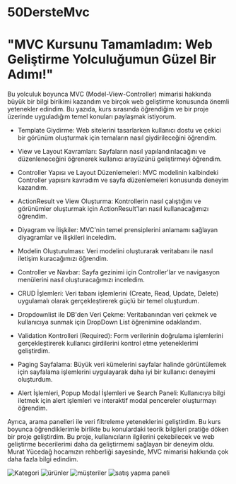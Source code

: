 # 50DersteMvc
# "MVC Kursunu Tamamladım: Web Geliştirme Yolculuğumun Güzel Bir Adımı!"

Bu yolculuk boyunca MVC (Model-View-Controller) mimarisi hakkında büyük bir bilgi birikimi kazandım ve birçok web geliştirme konusunda önemli yetenekler edindim.
Bu yazıda, kurs sırasında öğrendiğim ve bir proje üzerinde uyguladığım temel konuları paylaşmak istiyorum.

* Template Giydirme: Web sitelerini tasarlarken kullanıcı dostu ve çekici bir görünüm oluşturmak için temaların nasıl giydirileceğini öğrendim.

* View ve Layout Kavramları: Sayfaların nasıl yapılandırılacağını ve düzenleneceğini öğrenerek kullanıcı arayüzünü geliştirmeyi öğrendim.

* Controller Yapısı ve Layout Düzenlemeleri: MVC modelinin kalbindeki Controller yapısını kavradım ve sayfa düzenlemeleri konusunda deneyim kazandım.

* ActionResult ve View Oluşturma: Kontrollerin nasıl çalıştığını ve görünümler oluşturmak için ActionResult'ları nasıl kullanacağımızı öğrendim.

* Diyagram ve İlişkiler: MVC'nin temel prensiplerini anlamamı sağlayan diyagramlar ve ilişkileri inceledim.

* Modelin Oluşturulması: Veri modelini oluşturarak veritabanı ile nasıl iletişim kuracağımızı öğrendim.

* Controller ve Navbar: Sayfa gezinimi için Controller'lar ve navigasyon menülerini nasıl oluşturacağımızı inceledim.

* CRUD İşlemleri: Veri tabanı işlemlerini (Create, Read, Update, Delete) uygulamalı olarak gerçekleştirerek güçlü bir temel oluşturdum.

* Dropdownlist ile DB'den Veri Çekme: Veritabanından veri çekmek ve kullanıcıya sunmak için DropDown List öğrenimine odaklandım.

* Validation Kontrolleri (Required): Form verilerinin doğrulama işlemlerini gerçekleştirerek kullanıcı girdilerini kontrol etme yeteneklerimi geliştirdim.

* Paging Sayfalama: Büyük veri kümelerini sayfalar halinde görüntülemek için sayfalama işlemlerini uygulayarak daha iyi bir kullanıcı deneyimi oluşturdum.

* Alert İşlemleri, Popup Modal İşlemleri ve Search Paneli: Kullanıcıya bilgi iletmek için alert işlemleri ve interaktif modal pencereler oluşturmayı öğrendim.

  
Ayrıca, arama panelleri ile veri filtreleme yeteneklerini geliştirdim.
Bu kurs boyunca öğrendiklerimle birlikte bu konulardaki teorik bilgileri pratiğe döken bir proje geliştirdim. 
Bu proje, kullanıcıların ilgilerini çekebilecek ve web geliştirme becerilerimi daha da geliştirmemi sağlayan bir deneyim oldu.
Murat Yücedağ hocamızın rehberliği sayesinde, MVC mimarisi hakkında çok daha fazla bilgi edindim.


![Kategori](https://github.com/yagmurttk/50DersteMvc/assets/126063227/734f4ea4-a903-4bfe-96b3-f086f7c0728b)
![ürünler](https://github.com/yagmurttk/50DersteMvc/assets/126063227/d114f002-248e-425d-b62a-ccd36fb88ee0)
![müşteriler](https://github.com/yagmurttk/50DersteMvc/assets/126063227/4d01f212-fd27-4b5d-8353-4824ccbe6167)
![satış yapma paneli](https://github.com/yagmurttk/50DersteMvc/assets/126063227/97fdde20-7a9f-4499-ad45-72f0e388abc0)
